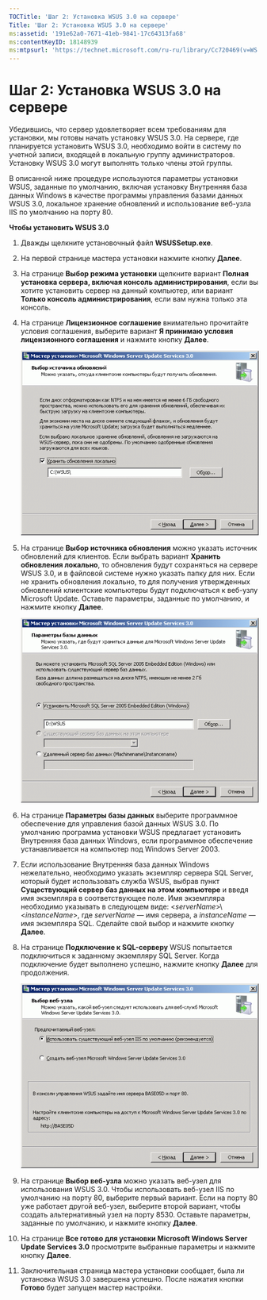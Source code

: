 ```yaml
---
TOCTitle: 'Шаг 2: Установка WSUS 3.0 на сервере'
Title: 'Шаг 2: Установка WSUS 3.0 на сервере'
ms:assetid: '191e62a0-7671-41eb-9841-17c64313fa68'
ms:contentKeyID: 18148939
ms:mtpsurl: 'https://technet.microsoft.com/ru-ru/library/Cc720469(v=WS.10)'
---
```


Шаг 2: Установка WSUS 3.0 на сервере
====================================

Убедившись, что сервер удовлетворяет всем требованиям для установки, мы готовы начать установку WSUS 3.0. На сервере, где планируется установить WSUS 3.0, необходимо войти в систему по учетной записи, входящей в локальную группу администраторов. Установку WSUS 3.0 могут выполнять только члены этой группы.

В описанной ниже процедуре используются параметры установки WSUS, заданные по умолчанию, включая установку Внутренняя база данных Windows в качестве программы управления базами данных WSUS 3.0, локальное хранение обновлений и использование веб-узла IIS по умолчанию на порту 80.

**Чтобы установить WSUS 3.0**
1.  Дважды щелкните установочный файл **WSUSSetup.exe**.

2.  На первой странице мастера установки нажмите кнопку **Далее**.

3.  На странице **Выбор режима установки** щелкните вариант **Полная установка сервера, включая консоль администрирования**, если вы хотите установить сервер на данный компьютер, или вариант **Только консоль администрирования**, если вам нужна только эта консоль.

4.  На странице **Лицензионное соглашение** внимательно прочитайте условия соглашения, выберите вариант **Я принимаю условия лицензионного соглашения** и нажмите кнопку **Далее**.

    ![](/security-updates/images/Cc720469.fa6ac6a6-6814-4b7e-96e8-e08af5e534b8(WS.10).gif)

5.  На странице **Выбор источника обновления** можно указать источник обновлений для клиентов. Если выбрать вариант **Хранить обновления локально**, то обновления будут сохраняться на сервере WSUS 3.0, и в файловой системе нужно указать папку для них. Если не хранить обновления локально, то для получения утвержденных обновлений клиентские компьютеры будут подключаться к веб-узлу Microsoft Update. Оставьте параметры, заданные по умолчанию, и нажмите кнопку **Далее**.

    ![](/security-updates/images/Cc720469.c8bac396-ca39-4491-8b0c-742a0e470535(WS.10).gif)

6.  На странице **Параметры базы данных** выберите программное обеспечение для управления базой данных WSUS 3.0. По умолчанию программа установки WSUS предлагает установить Внутренняя база данных Windows, если программное обеспечение устанавливается на компьютер под Windows Server 2003.

7.  Если использование Внутренняя база данных Windows нежелательно, необходимо указать экземпляр сервера SQL Server, который будет использовать служба WSUS, выбрав пункт **Существующий сервер баз данных на этом компьютере** и введя имя экземпляра в соответствующее поле. Имя экземпляра необходимо указывать в следующем виде: &lt;*serverName*&gt;\\&lt;*instanceName*&gt;, где *serverName* — имя сервера, а *instanceName* — имя экземпляра SQL. Сделайте свой выбор и нажмите кнопку **Далее**.

8.  На странице **Подключение к SQL-серверу** WSUS попытается подключиться к заданному экземпляру SQL Server. Когда подключение будет выполнено успешно, нажмите кнопку **Далее** для продолжения.

    ![](/security-updates/images/Cc720469.36c6af0c-a61e-4151-ae50-c754a106cb1b(WS.10).gif)

9.  На странице **Выбор веб-узла** можно указать веб-узел для использования WSUS 3.0. Чтобы использовать веб-узел IIS по умолчанию на порту 80, выберите первый вариант. Если на порту 80 уже работает другой веб-узел, выберите второй вариант, чтобы создать альтернативный узел на порту 8530. Оставьте параметры, заданные по умолчанию, и нажмите кнопку **Далее**.

10. На странице **Все готово для установки Microsoft Windows Server Update Services 3.0** просмотрите выбранные параметры и нажмите кнопку **Далее**.

11. Заключительная страница мастера установки сообщает, была ли установка WSUS 3.0 завершена успешно. После нажатия кнопки **Готово** будет запущен мастер настройки.
